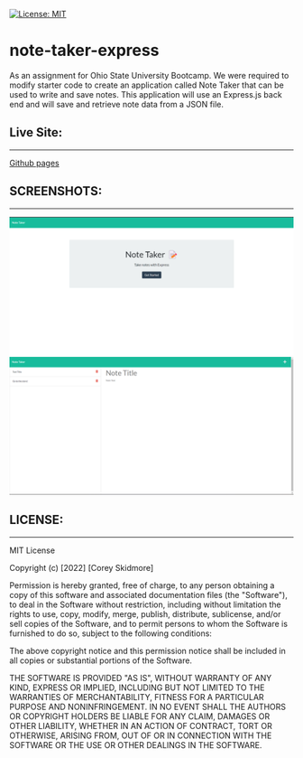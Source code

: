 [![License: MIT](https://img.shields.io/badge/License-MIT-yellow.svg)](https://opensource.org/licenses/MIT)
# note-taker-express
As an assignment for Ohio State University Bootcamp. We were required to modify starter code to create an application called Note Taker that can be used to write and save notes. This application will use an Express.js back end and will save and retrieve note data from a JSON file.
## Live Site:
--- 
[Github pages](https://github.com/skidmoreco/note-taker-express)


## SCREENSHOTS:
---
<img src="./assets/IMGS/SC1.png" alt="Screenshot of Index.HTML">
<img src="./assets/IMGS/SC2.png" alt="Screenshot of Index.HTML">

## LICENSE:
--- 
MIT License

Copyright (c) [2022] [Corey Skidmore]

Permission is hereby granted, free of charge, to any person obtaining a copy of this software and associated documentation files (the "Software"), to deal in the Software without restriction, including without limitation the rights to use, copy, modify, merge, publish, distribute, sublicense, and/or sell copies of the Software, and to permit persons to whom the Software is furnished to do so, subject to the following conditions:

The above copyright notice and this permission notice shall be included in all copies or substantial portions of the Software.

THE SOFTWARE IS PROVIDED "AS IS", WITHOUT WARRANTY OF ANY KIND, EXPRESS OR IMPLIED, INCLUDING BUT NOT LIMITED TO THE WARRANTIES OF MERCHANTABILITY, FITNESS FOR A PARTICULAR PURPOSE AND NONINFRINGEMENT. IN NO EVENT SHALL THE AUTHORS OR COPYRIGHT HOLDERS BE LIABLE FOR ANY CLAIM, DAMAGES OR OTHER LIABILITY, WHETHER IN AN ACTION OF CONTRACT, TORT OR OTHERWISE, ARISING FROM, OUT OF OR IN CONNECTION WITH THE SOFTWARE OR THE USE OR OTHER DEALINGS IN THE SOFTWARE.

